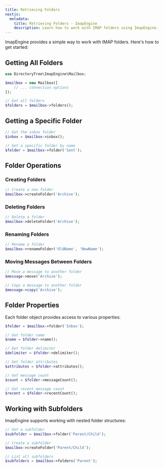```yaml
---
title: Retrieving Folders
nextjs:
  metadata:
    title: Retrieving Folders - ImapEngine
    description: Learn how to work with IMAP folders using ImapEngine. Discover how to list, create, delete, and manage email folders in your PHP application.
---
```


ImapEngine provides a simple way to work with IMAP folders. Here's how to get started:

## Getting All Folders

```php
use DirectoryTree\ImapEngine\Mailbox;

$mailbox = new Mailbox([
    // ... connection options
]);

// Get all folders
$folders = $mailbox->folders();
```

## Getting a Specific Folder

```php
// Get the inbox folder
$inbox = $mailbox->inbox();

// Get a specific folder by name
$folder = $mailbox->folder('Sent');
```

## Folder Operations

### Creating Folders

```php
// Create a new folder
$mailbox->createFolder('Archive');
```

### Deleting Folders

```php
// Delete a folder
$mailbox->deleteFolder('Archive');
```

### Renaming Folders

```php
// Rename a folder
$mailbox->renameFolder('OldName', 'NewName');
```

### Moving Messages Between Folders

```php
// Move a message to another folder
$message->move('Archive');

// Copy a message to another folder
$message->copy('Archive');
```

## Folder Properties

Each folder object provides access to various properties:

```php
$folder = $mailbox->folder('Inbox');

// Get folder name
$name = $folder->name();

// Get folder delimiter
$delimiter = $folder->delimiter();

// Get folder attributes
$attributes = $folder->attributes();

// Get message count
$count = $folder->messageCount();

// Get recent message count
$recent = $folder->recentCount();
```

## Working with Subfolders

ImapEngine supports working with nested folder structures:

```php
// Get a subfolder
$subfolder = $mailbox->folder('Parent/Child');

// Create a subfolder
$mailbox->createFolder('Parent/Child');

// List all subfolders
$subfolders = $mailbox->folders('Parent');
```
